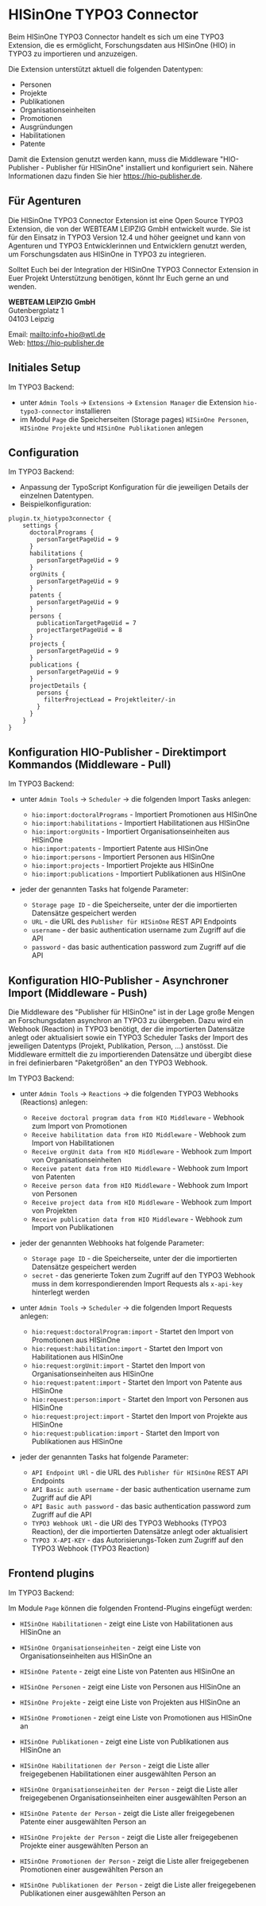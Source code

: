 # HISinOne TYPO3 Connector
Beim HISinOne TYPO3 Connector handelt es sich um eine TYPO3 Extension, die es ermöglicht, Forschungsdaten aus 
HISinOne (HIO) in TYPO3 zu importieren und anzuzeigen. 

Die Extension unterstützt aktuell die folgenden Datentypen:
* Personen 
* Projekte
* Publikationen
* Organisationseinheiten
* Promotionen
* Ausgründungen
* Habilitationen
* Patente

Damit die Extension genutzt werden kann, muss die Middleware "HIO-Publisher - Publisher für HISinOne" installiert und konfiguriert sein.
Nähere Informationen dazu finden Sie hier https://hio-publisher.de.

## Für Agenturen
Die HISinOne TYPO3 Connector Extension ist eine Open Source TYPO3 Extension, die von der WEBTEAM LEIPZIG GmbH entwickelt wurde. 
Sie ist für den Einsatz in TYPO3 Version 12.4 und höher geeignet und kann von Agenturen und TYPO3 Entwicklerinnen und Entwicklern genutzt werden,
um Forschungsdaten aus HISinOne in TYPO3 zu integrieren.

Solltet Euch bei der Integration der HISinOne TYPO3 Connector Extension in Euer Projekt Unterstützung benötigen, 
könnt Ihr Euch gerne an und wenden.

**WEBTEAM LEIPZIG GmbH**  
Gutenbergplatz 1  
04103 Leipzig

Email: <mailto:info+hio@wtl.de>  
Web: <https://hio-publisher.de>

## Initiales Setup

Im TYPO3 Backend:
* unter `Admin Tools` -> `Extensions` -> `Extension Manager` die Extension `hio-typo3-connector` installieren
* im Modul `Page` die Speicherseiten (Storage pages) `HISinOne Personen`, `HISinOne Projekte` und `HISinOne Publikationen` anlegen

## Configuration

Im TYPO3 Backend:
* Anpassung der TypoScript Konfiguration für die jeweiligen Details der einzelnen Datentypen.
* Beispielkonfiguration:

```
plugin.tx_hiotypo3connector {
    settings {
      doctoralPrograms {
        personTargetPageUid = 9
      }
      habilitations {
        personTargetPageUid = 9
      }
      orgUnits {
        personTargetPageUid = 9
      }
      patents {
        personTargetPageUid = 9
      }
      persons {
        publicationTargetPageUid = 7
        projectTargetPageUid = 8
      }
      projects {
        personTargetPageUid = 9
      }
      publications {
        personTargetPageUid = 9
      }
      projectDetails {
        persons {
          filterProjectLead = Projektleiter/-in
        }
      }
    }
}
```

## Konfiguration HIO-Publisher - Direktimport Kommandos (Middleware - Pull)

Im TYPO3 Backend:
* unter `Admin Tools` -> `Scheduler` -> die folgenden Import Tasks anlegen:
  * `hio:import:doctoralPrograms` - Importiert Promotionen aus HISinOne
  * `hio:import:habilitations` - Importiert Habilitationen aus HISinOne
  * `hio:import:orgUnits` - Importiert Organisationseinheiten aus HISinOne
  * `hio:import:patents` - Importiert Patente aus HISinOne
  * `hio:import:persons` - Importiert Personen aus HISinOne
  * `hio:import:projects` - Importiert Projekte aus HISinOne
  * `hio:import:publications` - Importiert Publikationen aus HISinOne
  

* jeder der genannten Tasks hat folgende Parameter:
  * `Storage page ID` - die Speicherseite, unter der die importierten Datensätze gespeichert werden
  * `URL` - die URL des `Publisher für HISinOne` REST API Endpoints
  * `username` - der basic authentication username zum Zugriff auf die API
  * `password` - das basic authentication password zum Zugriff auf die API

## Konfiguration HIO-Publisher - Asynchroner Import (Middleware - Push)

Die Middleware des "Publisher für HISinOne" ist in der Lage große Mengen an Forschungsdaten asynchron an TYPO3 zu übergeben. 
Dazu wird ein Webhook (Reaction) in TYPO3 benötigt, der die importierten Datensätze anlegt oder aktualisiert sowie ein 
TYPO3 Scheduler Tasks der Import des jeweiligen Datentyps (Projekt, Publikation, Person, ...) anstösst.
Die Middleware ermittelt die zu importierenden Datensätze und übergibt diese in frei definierbaren "Paketgrößen" an den TYPO3 Webhook.

Im TYPO3 Backend:

* unter `Admin Tools` -> `Reactions` -> die folgenden TYPO3 Webhooks (Reactions) anlegen:
  * `Receive doctoral program data from HIO Middleware` - Webhook zum Import von Promotionen
  * `Receive habilitation data from HIO Middleware` - Webhook zum Import von Habilitationen
  * `Receive orgUnit data from HIO Middleware` - Webhook zum Import von Organisationseinheiten
  * `Receive patent data from HIO Middleware` - Webhook zum Import von Patenten
  * `Receive person data from HIO Middleware` - Webhook zum Import von Personen
  * `Receive project data from HIO Middleware` - Webhook zum Import von Projekten
  * `Receive publication data from HIO Middleware` - Webhook zum Import von Publikationen

* jeder der genannten Webhooks hat folgende Parameter:
  * `Storage page ID` - die Speicherseite, unter der die importierten Datensätze gespeichert werden
  * `secret` - das generierte Token zum Zugriff auf den TYPO3 Webhook muss in dem korrespondierenden Import Requests als `x-api-key` hinterlegt werden


* unter `Admin Tools` -> `Scheduler` -> die folgenden Import Requests anlegen:
  * `hio:request:doctoralProgram:import` - Startet den Import von Promotionen aus HISinOne
  * `hio:request:habilitation:import` - Startet den Import von Habilitationen aus HISinOne
  * `hio:request:orgUnit:import` - Startet den Import von Organisationseinheiten aus HISinOne
  * `hio:request:patent:import` - Startet den Import von Patente aus HISinOne
  * `hio:request:person:import` - Startet den Import von Personen aus HISinOne
  * `hio:request:project:import` - Startet den Import von Projekte aus HISinOne
  * `hio:request:publication:import` - Startet den Import von Publikationen aus HISinOne

* jeder der genannten Tasks hat folgende Parameter:
  * `API Endpoint URl` - die URL des `Publisher für HISinOne` REST API Endpoints
  * `API Basic auth username` - der basic authentication username zum Zugriff auf die API
  * `API Basic auth password` - das basic authentication password zum Zugriff auf die API
  * `TYPO3 Webhook URl` - die URl des TYPO3 Webhooks (TYPO3 Reaction), der die importierten Datensätze anlegt oder aktualisiert
  * `TYPO3 X-API-KEY` - das Autorisierungs-Token zum Zugriff auf den TYPO3 Webhook (TYPO3 Reaction)


## Frontend plugins

Im TYPO3 Backend:

Im Module `Page` können die folgenden Frontend-Plugins eingefügt werden:

  * `HISinOne Habilitationen` - zeigt eine Liste von Habilitationen aus HISinOne an
  * `HISinOne Organisationseinheiten` - zeigt eine Liste von Organisationseinheiten aus HISinOne an
  * `HISinOne Patente` - zeigt eine Liste von Patenten aus HISinOne an
  * `HISinOne Personen` - zeigt eine Liste von Personen aus HISinOne an
  * `HISinOne Projekte` - zeigt eine Liste von Projekten aus HISinOne an
  * `HISinOne Promotionen` - zeigt eine Liste von Promotionen aus HISinOne an
  * `HISinOne Publikationen` - zeigt eine Liste von Publikationen aus HISinOne an


  * `HISinOne Habilitationen der Person` - zeigt die Liste aller freigegebenen Habilitationen einer ausgewählten Person an
  * `HISinOne Organisationseinheiten der Person` - zeigt die Liste aller freigegebenen Organisationseinheiten einer ausgewählten Person an
  * `HISinOne Patente der Person` - zeigt die Liste aller freigegebenen Patente einer ausgewählten Person an
  * `HISinOne Projekte der Person` - zeigt die Liste aller freigegebenen Projekte einer ausgewählten Person an
  * `HISinOne Promotionen der Person` - zeigt die Liste aller freigegebenen Promotionen einer ausgewählten Person an
  * `HISinOne Publikationen der Person` - zeigt die Liste aller freigegebenen Publikationen einer ausgewählten Person an
